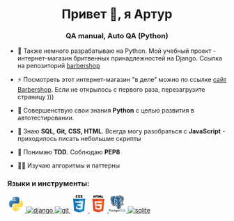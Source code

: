 <h1 align="center">Привет 👋, я Артур</h1>
<h3 align="center">QA manual, Auto QA (Python)</h3>

- 🔭 Также немного разрабатываю на Python. Мой учебный проект - интернет-магазин бритвенных принадлежностей на Django. Ссылка на репозиторий [barbershop](https://github.com/Arthur-Akhmadullin/barbershop_NEW)
 
- ⚡ Посмотреть этот интернет-магазин "в деле" можно по ссылке [сайт Barbershop](http://barbershop.pythonanywhere.com). Если не открылось с первого раза, перезагрузите страницу )))

- 🌱 Совершенствую свои знания **Python** с целью развития в автотестировании.

- 👯 Знаю **SQL, Git, CSS, HTML**. Всегда могу разобраться с **JavaScript** - приходилось писать небольшие скрипты

- 🤝 Понимаю **TDD**. Соблюдаю **PEP8**

- 👨‍💻 Изучаю алгоритмы и паттерны



<h3 align="left">Языки и инструменты:</h3>
<p align="left"> <a href="https://www.python.org" target="_blank" rel="noreferrer"> <img src="https://raw.githubusercontent.com/devicons/devicon/master/icons/python/python-original.svg" alt="python" width="40" height="40"/> </a> <a href="https://www.djangoproject.com/" target="_blank" rel="noreferrer"> <img src="https://cdn.worldvectorlogo.com/logos/django.svg" alt="django" width="40" height="40"/> </a> <a href="https://git-scm.com/" target="_blank" rel="noreferrer"> <img src="https://www.vectorlogo.zone/logos/git-scm/git-scm-icon.svg" alt="git" width="40" height="40"/> </a> <a href="https://www.w3schools.com/css/" target="_blank" rel="noreferrer"> <img src="https://raw.githubusercontent.com/devicons/devicon/master/icons/css3/css3-original-wordmark.svg" alt="css3" width="40" height="40"/> </a> <a href="https://www.w3.org/html/" target="_blank" rel="noreferrer"> <img src="https://raw.githubusercontent.com/devicons/devicon/master/icons/html5/html5-original-wordmark.svg" alt="html5" width="40" height="40"/> </a> <a href="https://www.postgresql.org" target="_blank" rel="noreferrer"> <img src="https://raw.githubusercontent.com/devicons/devicon/master/icons/postgresql/postgresql-original-wordmark.svg" alt="postgresql" width="40" height="40"/> </a>  <a href="https://www.sqlite.org/" target="_blank" rel="noreferrer"> <img src="https://www.vectorlogo.zone/logos/sqlite/sqlite-icon.svg" alt="sqlite" width="40" height="40"/> </a> </p>
